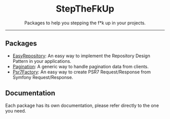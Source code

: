 <div align="center">
    <h1>StepTheFkUp</h1>
    <p>Packages to help you stepping the f*k up in your projects.</p>
</div>

---

## Packages

- [EasyRepository](https://github.com/StepTheFkUp/EasyRepository): An easy way to implement the Repository Design Pattern in your applications.
- [Pagination](https://github.com/StepTheFkUp/Pagination): A generic way to handle pagination data from clients.
- [Psr7Factory](https://github.com/StepTheFkUp/Psr7Factory): An easy way to create PSR7 Request/Response from Symfony Request/Response.

## Documentation

Each package has its own documentation, please refer directly to the one you need.